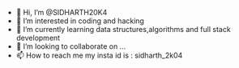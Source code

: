 - 👋 Hi, I’m @SIDHARTH20K4
- 👀 I’m interested in coding and hacking
- 🌱 I’m currently learning data structures,algorithms and full stack development
- 💞️ I’m looking to collaborate on ...
- 📫 How to reach me my insta id is : sidharth_2k04

<!---
SIDHARTH20K4/SIDHARTH20K4 is a ✨ special ✨ repository because its `README.md` (this file) appears on your GitHub profile.
You can click the Preview link to take a look at your changes.
--->
